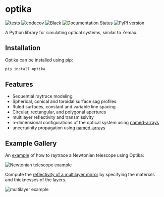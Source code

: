 # optika

[![tests](https://github.com/sun-data/optika/actions/workflows/tests.yml/badge.svg)](https://github.com/sun-data/optika/actions/workflows/tests.yml)
[![codecov](https://codecov.io/gh/sun-data/optika/graph/badge.svg?token=tBcex8q72g)](https://codecov.io/gh/sun-data/optika)
[![Black](https://github.com/sun-data/optika/actions/workflows/black.yml/badge.svg)](https://github.com/sun-data/optika/actions/workflows/black.yml)
[![Documentation Status](https://readthedocs.org/projects/optika/badge/?version=latest)](https://optika.readthedocs.io/en/latest/?badge=latest)
[![PyPI version](https://badge.fury.io/py/optika.svg)](https://badge.fury.io/py/optika)

A Python library for simulating optical systems, similar to Zemax.

## Installation

Optika can be installed using pip:

```bash
pip install optika
```

## Features
- Sequential raytrace modeling
- Spherical, conical and toroidal surface sag profiles
- Ruled surfaces, constant and variable line spacing
- Circular, rectangular, and polygonal apertures
- multilayer reflectivity and transmissivity
- n-dimensional configurations of the optical system using [named-arrays](https://github.com/sun-data/named-arrays)
- uncertainity propagation using [named-arrays](https://github.com/sun-data/named-arrays)

## Example Gallery

An [example](https://optika.readthedocs.io/en/latest/_autosummary/optika.systems.SequentialSystem.html#optika.systems.SequentialSystem)
of how to raytrace a Newtonian telescope using Optika:

![Newtonian telescope example](https://optika.readthedocs.io/en/latest/_images/optika.systems.SequentialSystem_0_0.png)

Compute the [reflectivity of a multilayer mirror](https://optika.readthedocs.io/en/latest/_autosummary/optika.materials.multilayer_efficiency.html#optika.materials.multilayer_efficiency)
by specifying the materials and thicknesses of the layers.

![multilayer example](https://optika.readthedocs.io/en/latest/_images/optika.materials.multilayer_efficiency_1_0.png)